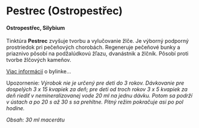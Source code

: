 Pestrec (Ostropestřec)
======================

#### Ostropestřec, Silybium

Tinktúra **Pestrec** zvyšuje tvorbu a vylučovanie žlče. Je výborný podporný
prostriedok pri pečeňových chorobách. Regeneruje pečeňové bunky a priaznivo
pôsobí na podžalúdkovú žľazu, dvanástnik a žlčník. Pôsobí proti tvorbe žlčových
kameňov.

[Viac informácií](/sip/bylinky/pestrec-mariansky) o bylinke…

Upozornenie: *Výrobok nie je určený pre deti do 3 rokov. Dávkovanie pre
dospelých 3 x 15 kvapiek za deň; pre deti od troch rokov 3 x 5 kvapiek za deň
riediť v nemineralizovanej vode 20 ml na jednu dávku. Potom sa podrží v ústach a
po 20 s až 30 s sa prehltne. Pitný režim pokračuje asi po pol hodine.*

*Obsah: 30 ml macerátu*

